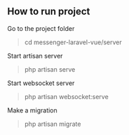 ## How to run project

Go to the project folder
> cd messenger-laravel-vue/server

Start artisan server
> php artisan serve

Start websocket server
> php artisan websocket:serve

Make a migration
> php artisan migrate
